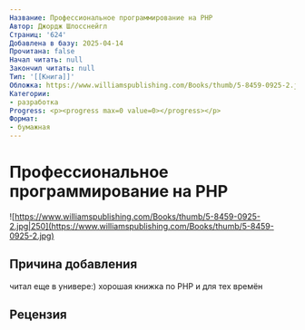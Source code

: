 ```yaml
---
Название: Профессиональное программирование на PHP
Автор: Джордж Шлосснейгл
Страниц: '624'
Добавлена в базу: 2025-04-14
Прочитана: false
Начал читать: null
Закончил читать: null
Тип: '[[Книга]]'
Обложка: https://www.williamspublishing.com/Books/thumb/5-8459-0925-2.jpg
Категории:
- разработка
Progress: <p><progress max=0 value=0></progress></p>
Формат:
- бумажная
---
```

# Профессиональное программирование на PHP

![https://www.williamspublishing.com/Books/thumb/5-8459-0925-2.jpg|250](https://www.williamspublishing.com/Books/thumb/5-8459-0925-2.jpg)

## Причина добавления

читал еще в универе:) хорошая книжка по PHP и для тех времён

## Рецензия